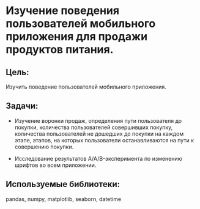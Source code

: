# Изучение поведения пользователей мобильного приложения для продажи продуктов питания.

## Цель:

Изучить поведение пользователей мобильного приложения.

## Задачи:
- Изучение воронки продаж, определения пути пользователя до покупки, количества пользователей совершивших покупку, количества пользователей не дошедших до покупки на каждом этапе, этапов, на которых пользователи останавливаются на пути к совершению покупки.

- Исследование результатов A/A/B-эксперимента по изменению шрифтов во всем приложении.
  
## Используемые библиотеки:
pandas, numpy, matplotlib, seaborn, datetime

